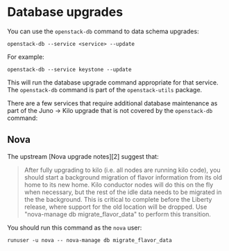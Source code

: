 # Database upgrades

You can use the `openstack-db` command to data schema upgrades:

    openstack-db --service <service> --update

For example:

    openstack-db --service keystone --update

This will run the database upgrade command appropriate for that
service.  The `openstack-db` command is part of the `openstack-utils`
package.

There are a few services that require additional database maintenance
as part of the Juno -> Kilo upgrade that is not covered by the
`openstack-db` command:

## Nova

The upstream [Nova upgrade notes][2] suggest that:

> After fully upgrading to kilo (i.e. all nodes are running kilo
> code), you should start a background migration of flavor information
> from its old home to its new home. Kilo conductor nodes will do this
> on the fly when necessary, but the rest of the idle data needs to be
> migrated in the the background. This is critical to complete before
> the Liberty release, where support for the old location will be
> dropped. Use "nova-manage db migrate_flavor_data" to perform this
> transition.

You should run this command as the `nova` user:

    runuser -u nova -- nova-manage db migrate_flavor_data

[1]: https://wiki.openstack.org/wiki/ReleaseNotes/Kilo#Upgrade_Notes_2

